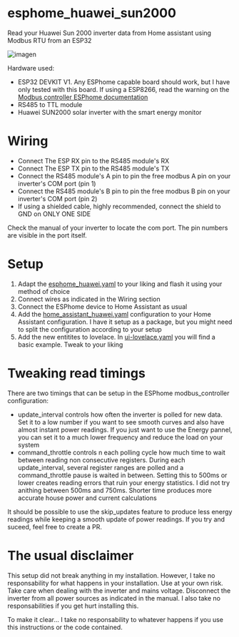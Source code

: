 # esphome_huawei_sun2000
Read your Huawei Sun 2000 inverter data from Home assistant using Modbus RTU from an ESP32

![imagen](https://user-images.githubusercontent.com/18996263/174140692-747c9744-731f-406d-bb1b-857c47be10b2.png)

Hardware used:
* ESP32 DEVKIT V1. Any ESPhome capable board should work, but I have only tested with this board. If using a ESP8266, read the warning on the [Modbus controller ESPhome documentation](https://esphome.io/components/modbus_controller.html)
* RS485 to TTL module
* Huawei SUN2000 solar inverter with the smart energy monitor

# Wiring
* Connect The ESP RX pin to the RS485 module's RX
* Connect The ESP TX pin to the RS485 module's TX
* Connect the RS485 module's A pin to pin the free modbus A pin on your inverter's COM port (pin 1)
* Connect the RS485 module's B pin to pin the free modbus B pin on your inverter's COM port (pin 2)
* If using a shielded cable, highly recommended, connect the shield to GND on ONLY ONE SIDE

Check the manual of your inverter to locate the com port. The pin numbers are visible in the port itself.

# Setup
1. Adapt the [esphome_huawei.yaml]() to your liking and flash it using your method of choice
2. Connect wires as indicated in the Wiring section
3. Connect the ESPhome device to Home Assistant as usual
4. Add the [home_assistant_huawei.yaml]() configuration to your Home Assistant configuration. I have it setup as a package, but you might need to split the configuration according to your setup
5. Add the new entitites to lovelace. In [ui-lovelace.yaml]() you will find a basic example. Tweak to your liking

# Tweaking read timings
There are two timings that can be setup in the ESPhome modbus_controller configuration:
* update_interval controls how often the inverter is polled for new data. Set it to a low number if you want to see smooth curves and also have almost instant power readings. If you just want to use the Energy pannel, you can set it to a much lower frequency and reduce the load on your system
* command_throttle controls n each polling cycle how much time to wait between reading non consecutive registers. During each update_interval, several register ranges are polled and a command_throttle pause is waited in between. Setting this to 500ms or lower creates reading errors that ruin your energy statistics. I did not try anithing between 500ms and 750ms. Shorter time produces more accurate house power and current calculations

It should be possible to use the skip_updates feature to produce less energy readings while keeping a smooth update of power readings. If you try and suceed, feel free to create a PR.

# The usual disclaimer
This setup did not break anything in my installation. However, I take no responsability for what happens in your installation. Use at your own risk.
Take care when dealing with the inverter and mains voltage. Disconnect the inverter from all power sources as indicated in the manual. I also take no responsabilities if you get hurt installing this.

To make it clear... I take no responsability to whatever happens if you use this instructions or the code contained.
